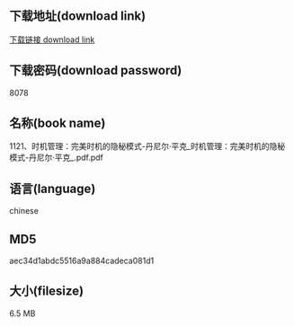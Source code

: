 ## 下载地址(download link)
[下载链接 download link](https://voluble-croquembouche-d321dc.netlify.app/?s=1121%E3%80%81%E6%97%B6%E6%9C%BA%E7%AE%A1%E7%90%86%EF%BC%9A%E5%AE%8C%E7%BE%8E%E6%97%B6%E6%9C%BA%E7%9A%84%E9%9A%90%E7%A7%98%E6%A8%A1%E5%BC%8F-%E4%B8%B9%E5%B0%BC%E5%B0%94%C2%B7%E5%B9%B3%E5%85%8B_%E6%97%B6%E6%9C%BA%E7%AE%A1%E7%90%86%EF%BC%9A%E5%AE%8C%E7%BE%8E%E6%97%B6%E6%9C%BA%E7%9A%84%E9%9A%90%E7%A7%98%E6%A8%A1%E5%BC%8F-%E4%B8%B9%E5%B0%BC%E5%B0%94%C2%B7%E5%B9%B3%E5%85%8B_.pdf)

## 下载密码(download password)
8078

## 名称(book name)
1121、时机管理：完美时机的隐秘模式-丹尼尔·平克_时机管理：完美时机的隐秘模式-丹尼尔·平克_.pdf.pdf

## 语言(language)
chinese

## MD5
aec34d1abdc5516a9a884cadeca081d1

## 大小(filesize)
6.5 MB
